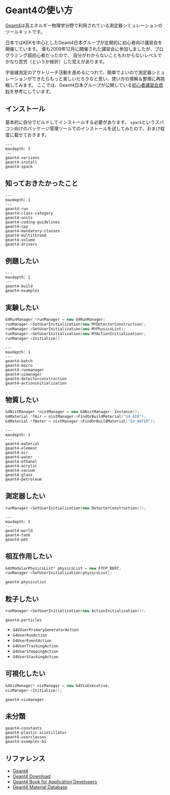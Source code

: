 # Geant4の使い方

[Geant4](https://geant4.org/)は高エネルギー物理学分野で利用されている測定器シミュレーションのツールキットです。

日本ではKEKを中心としたGeant4日本グループが定期的に初心者向け講習会を開催しています。
僕も2009年12月に開催された講習会に参加しましたが、プログラミング超初心者だったので、
自分がわからないこともわからないレベルでかなり苦労（というか挫折）した覚えがあります。

宇宙線測定のアウトリーチ活動を進めるにつれて、簡単でよいので測定器シミュレーションができたらもっと楽しいだろうなと思い、使い方の理解＆整理に再挑戦してみます。
ここでは、Geant4日本グループが公開している[初心者講習会資料](https://wiki.kek.jp/display/geant4/Tutorial+Notes+for+Novice+Users)を参考にしています。

## インストール

基本的に自分でビルドしてインストールする必要があります。
``spack``というスパコン向けのパッケージ管理ツールでのインストールを試してみたので、おまけ程度に載せておきます。

```{toctree}
---
maxdepth: 1
---
geant4-versions
geant4-install
geant4-spack
```

## 知っておきたかったこと

```{toctree}
---
maxdepth: 1
---
geant4-run
geant4-class-category
geant4-units
geant4-coding-guidelines
geant4-cpp
geant4-mandatory-classes
geant4-multithread
geant4-volume
geant4-drivers
```

## 例題したい

```{toctree}
---
maxdepth: 1
---
geant4-build
geant4-examples
```

## 実験したい

```cpp
G4RunManager *runManager = new G4RunManager;
runManager->SetUserInitialization(new MYDetectorConstruction);
runManager->SetUserInitialization(new MYPhysicsList);
runManager->SetUserInitialization(new MYActionInitialization);
runManager->Initialize()
```

```{toctree}
---
maxdepth: 1
---
geant4-batch
geant4-macro
geant4-runmanager
geant4-uimanager
geant4-detectorconstruction
geant4-actioninitialization
```

## 物質したい

```cpp
G4NistManager *nistManager = new G4NistManager::Instance();
G4Material *fAir = nistManager->FindOrBuildMaterial("G4_AIR");
G4Material *fWater = nistManager->FindOrBuildMaterial("G4_WATER");
```

```{toctree}
---
maxdepth: 1
---
geant4-material
geant4-element
geant4-air
geant4-water
geant4-ethanol
geant4-acrylic
geant4-vacuum
geant4-glass
geant4-petroleum
```

## 測定器したい

```cpp
runManager->SetUserInitialization(new DetectorConstruction());
```

```{toctree}
---
maxdepth: 1
---
geant4-world
geant4-tank
geant4-pmt
```

## 相互作用したい

```cpp
G4VModularPhysicsList* physicsList = new FTFP_BERT;
runManager->SetUserInitialization(physicsList);
```

```{toctree}
geant4-physicslist
```

## 粒子したい

```cpp
runManager->SetUserInitialization(new ActionInitialization());
```


```{toctree}
geant4-particles
```

- ``G4VUserPrimaryGeneratorAction``
- ``G4UserRunAction``
- ``G4UserEventAction``
- ``G4UserTrackingAction``
- ``G4UserSteppingAction``
- ``G4UserStackingAction``

## 可視化したい

```cpp
G4VisManager* visManager = new G4VisExecutive;
visManager->Initialize();
```

```{toctree}
geant4-vismanager
```

## 未分類

```{toctree}
geant4-constants
geant4-plastic-scintillator
geant4-userclasses
geant4-examples-b1
```

## リファレンス

- [Geant4](https://geant4.web.cern.ch/)
- [Geant4 Download](https://geant4.web.cern.ch/download/)
- [Geant4 Book for Application Developers](https://geant4-userdoc.web.cern.ch/UsersGuides/ForApplicationDeveloper/html/index.html)
- [Geant4 Material Database](https://geant4-userdoc.web.cern.ch/UsersGuides/ForApplicationDeveloper/html/Appendix/materialNames.html)
